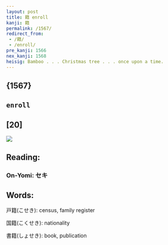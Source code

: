 ```yaml
---
layout: post
title: 籍 enroll
kanji: 籍
permalink: /1567/
redirect_from:
 - /籍/
 - /enroll/
pre_kanji: 1566
nex_kanji: 1568
heisig: Bamboo . . . Christmas tree . . . once upon a time.
---
```


## {1567}

## `enroll`

## [20]

<div class="stroke"><img src="E7B18D.png" /></div>

## Reading:

### On-Yomi: セキ

## Words:

戸籍(こせき): census, family register

国籍(こくせき): nationality

書籍(しょせき): book, publication
